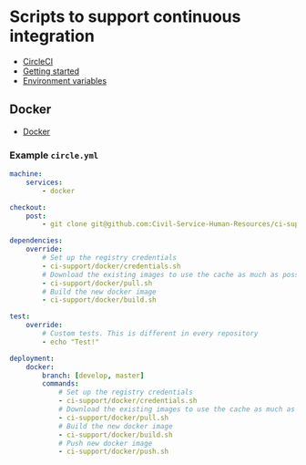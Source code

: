 # Scripts to support continuous integration

* [CircleCI](https://circleci.com/)
* [Getting started](https://circleci.com/docs/getting-started) 
* [Environment variables](https://circleci.com/docs/environment-variables)

## Docker

* [Docker](http://www.docker.com/)

### Example `circle.yml`

```yml
machine:
    services:
        - docker

checkout:
    post:
        - git clone git@github.com:Civil-Service-Human-Resources/ci-support.git

dependencies:
    override:
        # Set up the registry credentials
        - ci-support/docker/credentials.sh
        # Download the existing images to use the cache as much as possible
        - ci-support/docker/pull.sh
        # Build the new docker image
        - ci-support/docker/build.sh

test:
    override:
        # Custom tests. This is different in every repository
        - echo "Test!"

deployment:
    docker:
        branch: [develop, master]
        commands:
            # Set up the registry credentials
            - ci-support/docker/credentials.sh
            # Download the existing images to use the cache as much as possible
            - ci-support/docker/pull.sh
            # Build the new docker image
            - ci-support/docker/build.sh
            # Push new docker image
            - ci-support/docker/push.sh
```
